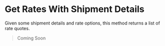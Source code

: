 Get Rates With Shipment Details
======================================
Given some shipment details and rate options, this method returns a list of rate quotes.

> Coming Soon
